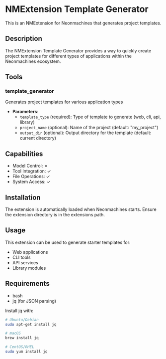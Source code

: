 # NMExtension Template Generator

This is an NMExtension for Neonmachines that generates project templates.

## Description

The NMExtension Template Generator provides a way to quickly create project templates for different types of applications within the Neonmachines ecosystem.

## Tools

### template_generator
Generates project templates for various application types
- **Parameters**: 
  - `template_type` (required): Type of template to generate (web, cli, api, library)
  - `project_name` (optional): Name of the project (default: "my_project")
  - `output_dir` (optional): Output directory for the template (default: current directory)

## Capabilities

- Model Control: ✗
- Tool Integration: ✓
- File Operations: ✓
- System Access: ✓

## Installation

The extension is automatically loaded when Neonmachines starts. Ensure the extension directory is in the extensions path.

## Usage

This extension can be used to generate starter templates for:
- Web applications
- CLI tools
- API services
- Library modules

## Requirements

- bash
- jq (for JSON parsing)

Install jq with:
```bash
# Ubuntu/Debian
sudo apt-get install jq

# macOS
brew install jq

# CentOS/RHEL
sudo yum install jq
```

